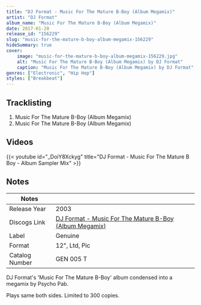 ```yaml
---
title: "DJ Format - Music For The Mature B-Boy (Album Megamix)"
artist: "DJ Format"
album_name: "Music For The Mature B-Boy (Album Megamix)"
date: 2017-01-20
release_id: "156229"
slug: "music-for-the-mature-b-boy-album-megamix-156229"
hideSummary: true
cover:
    image: "music-for-the-mature-b-boy-album-megamix-156229.jpg"
    alt: "Music For The Mature B-Boy (Album Megamix) by DJ Format"
    caption: "Music For The Mature B-Boy (Album Megamix) by DJ Format"
genres: ["Electronic", "Hip Hop"]
styles: ["Breakbeat"]
---
```

## Tracklisting
1. Music For The Mature B-Boy (Album Megamix)
2. Music For The Mature B-Boy (Album Megamix)

## Videos
{{< youtube id="_DoiY8Xckyg" title="DJ Format - Music For The Mature B Boy - Album Sampler Mix" >}}

## Notes
| Notes          |             |
| ---------------| ----------- |
| Release Year   | 2003 |
| Discogs Link   | [DJ Format - Music For The Mature B-Boy (Album Megamix)](https://www.discogs.com/release/156229-DJ-Format-Music-For-The-Mature-B-Boy-Album-Megamix) |
| Label          | Genuine |
| Format         | 12\", Ltd, Pic |
| Catalog Number | GEN 005 T |

DJ Format's 'Music For The Mature B-Boy' album condensed into a megamix by Psycho Pab.  Plays same both sides. Limited to 300 copies. 
